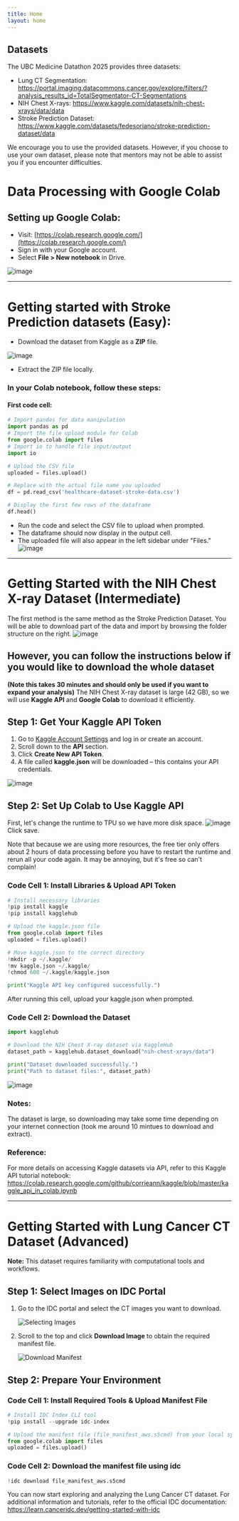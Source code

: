 ```yaml
---
title: Home
layout: home
---
```


## Datasets

The UBC Medicine Datathon 2025 provides three datasets:

- Lung CT Segmentation: https://portal.imaging.datacommons.cancer.gov/explore/filters/?analysis_results_id=TotalSegmentator-CT-Segmentations
- NIH Chest X-rays: https://www.kaggle.com/datasets/nih-chest-xrays/data/data
- Stroke Prediction Dataset: https://www.kaggle.com/datasets/fedesoriano/stroke-prediction-dataset/data

We encourage you to use the provided datasets. However, if you choose to use your own dataset, please note that mentors may not be able to assist you if you encounter difficulties.

# Data Processing with Google Colab

## Setting up Google Colab:
- Visit: [https://colab.research.google.com/](https://colab.research.google.com/)
- Sign in with your Google account.
- Select **File > New notebook** in Drive.

![image](https://github.com/user-attachments/assets/933f35ab-35cc-4bcb-9e40-cd28d728bbc3)

---

# Getting started with Stroke Prediction datasets (Easy):
- Download the dataset from Kaggle as a **ZIP** file.

![image](https://github.com/user-attachments/assets/04bf342e-2af3-4a83-999f-a880e453476c)

- Extract the ZIP file locally.

### In your Colab notebook, follow these steps:

#### First code cell:
```python
# Import pandas for data manipulation
import pandas as pd
# Import the file upload module for Colab
from google.colab import files
# Import io to handle file input/output
import io

# Upload the CSV file
uploaded = files.upload()
```
```python
# Replace with the actual file name you uploaded
df = pd.read_csv('healthcare-dataset-stroke-data.csv')

# Display the first few rows of the dataframe
df.head()
```
- Run the code and select the CSV file to upload when prompted.
- The dataframe should now display in the output cell.
- The uploaded file will also appear in the left sidebar under "Files."
![image](https://github.com/user-attachments/assets/ea5ec898-0bc6-4e51-b6d9-9110251fdba7)

---

# Getting Started with the NIH Chest X-ray Dataset (Intermediate)

The first method is the same method as the Stroke Prediction Dataset.
You will be able to download part of the data and import by browsing the folder structure on the right.
![image](https://github.com/user-attachments/assets/cca4f59f-2047-4286-9101-8febac86a628)

## However, you can follow the instructions below if you would like to download the whole dataset 

**(Note this takes 30 minutes and should only be used if you want to expand your analysis)**
The NIH Chest X-ray dataset is large (42 GB), so we will use **Kaggle API** and **Google Colab** to download it efficiently.

## Step 1: Get Your Kaggle API Token

1. Go to [Kaggle Account Settings](https://www.kaggle.com/settings/account) and log in or create an account.
2. Scroll down to the **API** section.
3. Click **Create New API Token**.
4. A file called **kaggle.json** will be downloaded – this contains your API credentials.

![image](https://github.com/user-attachments/assets/09b56952-9ad3-4d74-bce5-5b7e13879e81)



## Step 2: Set Up Colab to Use Kaggle API

First, let's change the runtime to TPU so we have more disk space.
![image](https://github.com/user-attachments/assets/dc76ec12-25ba-4539-82d3-f9109becadbf)
Click save.

Note that because we are using more resources, the free tier only offers about 2 hours of data processing before you have to restart the runtime and rerun all your code again.
It may be annoying, but it's free so can't complain!

### Code Cell 1: Install Libraries & Upload API Token
```python
# Install necessary libraries
!pip install kaggle
!pip install kagglehub

# Upload the kaggle.json file
from google.colab import files
uploaded = files.upload()

# Move kaggle.json to the correct directory
!mkdir -p ~/.kaggle/
!mv kaggle.json ~/.kaggle/
!chmod 600 ~/.kaggle/kaggle.json

print("Kaggle API key configured successfully.")
```
After running this cell, upload your kaggle.json when prompted.

### Code Cell 2: Download the Dataset
```python
import kagglehub

# Download the NIH Chest X-ray dataset via KaggleHub
dataset_path = kagglehub.dataset_download("nih-chest-xrays/data")

print("Dataset downloaded successfully.")
print("Path to dataset files:", dataset_path)
```

![image](https://github.com/user-attachments/assets/a2f05524-b964-40cd-bb2c-3a358bc9629a)


### Notes:
The dataset is large, so downloading may take some time depending on your internet connection (took me around 10 mintues to download and extract).

### Reference:
For more details on accessing Kaggle datasets via API, refer to this Kaggle API tutorial notebook: https://colab.research.google.com/github/corrieann/kaggle/blob/master/kaggle_api_in_colab.ipynb

---

# Getting Started with Lung Cancer CT Dataset (Advanced)

**Note:** This dataset requires familiarity with computational tools and workflows.

## Step 1: Select Images on IDC Portal

1. Go to the IDC portal and select the CT images you want to download.

   ![Selecting Images](https://github.com/user-attachments/assets/c4f2b5ad-8b6f-47bf-a153-33bc5a1fb9e6)

2. Scroll to the top and click **Download Image** to obtain the required manifest file.

   ![Download Manifest](https://github.com/user-attachments/assets/724ffc12-88f4-44fd-9e75-5cf89e60fc14)

## Step 2: Prepare Your Environment

### Code Cell 1: Install Required Tools & Upload Manifest File

```python
# Install IDC Index CLI tool
!pip install --upgrade idc-index

# Upload the manifest file (file_manifest_aws.s5cmd) from your local system
from google.colab import files
uploaded = files.upload()
```

### Code Cell 2: Download the manifest file using idc
```python
!idc download file_manifest_aws.s5cmd 
```

You can now start exploring and analyzing the Lung Cancer CT dataset.
For additional information and tutorials, refer to the official IDC documentation: https://learn.canceridc.dev/getting-started-with-idc








